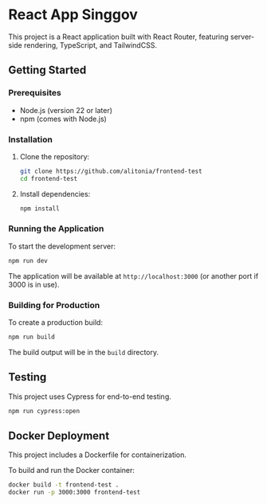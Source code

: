 # React App Singgov

This project is a React application built with React Router, featuring server-side rendering, TypeScript, and
TailwindCSS.

## Getting Started

### Prerequisites

- Node.js (version 22 or later)
- npm (comes with Node.js)

### Installation

1. Clone the repository:
   ```bash
   git clone https://github.com/alitonia/frontend-test
   cd frontend-test
   ```

2. Install dependencies:
   ```bash
   npm install
   ```

### Running the Application

To start the development server:

```bash
npm run dev
```

The application will be available at `http://localhost:3000` (or another port if 3000 is in use).

### Building for Production

To create a production build:

```bash
npm run build
```

The build output will be in the `build` directory.

## Testing

This project uses Cypress for end-to-end testing.

```bash
npm run cypress:open
```

## Docker Deployment

This project includes a Dockerfile for containerization.

To build and run the Docker container:

```bash
docker build -t frontend-test .
docker run -p 3000:3000 frontend-test
```
